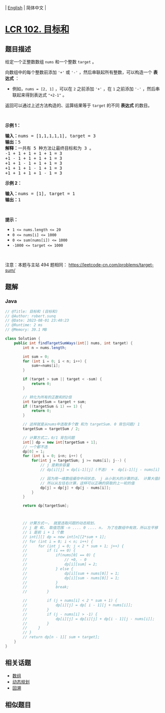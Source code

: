 
| [English](README_EN.md) | 简体中文 |

# [LCR 102. 目标和](https://leetcode.cn//problems/YaVDxD/)

## 题目描述

<p>给定一个正整数数组 <code>nums</code> 和一个整数 <code>target</code> 。</p>

<p>向数组中的每个整数前添加&nbsp;<code>&#39;+&#39;</code> 或 <code>&#39;-&#39;</code> ，然后串联起所有整数，可以构造一个 <strong>表达式</strong> ：</p>

<ul>
	<li>例如，<code>nums = [2, 1]</code> ，可以在 <code>2</code> 之前添加 <code>&#39;+&#39;</code> ，在 <code>1</code> 之前添加 <code>&#39;-&#39;</code> ，然后串联起来得到表达式 <code>&quot;+2-1&quot;</code> 。</li>
</ul>

<p>返回可以通过上述方法构造的、运算结果等于 <code>target</code> 的不同 <strong>表达式</strong> 的数目。</p>

<p>&nbsp;</p>

<p><strong>示例 1：</strong></p>

<pre>
<strong>输入：</strong>nums = [1,1,1,1,1], target = 3
<strong>输出：</strong>5
<strong>解释：</strong>一共有 5 种方法让最终目标和为 3 。
-1 + 1 + 1 + 1 + 1 = 3
+1 - 1 + 1 + 1 + 1 = 3
+1 + 1 - 1 + 1 + 1 = 3
+1 + 1 + 1 - 1 + 1 = 3
+1 + 1 + 1 + 1 - 1 = 3
</pre>

<p><strong>示例 2：</strong></p>

<pre>
<strong>输入：</strong>nums = [1], target = 1
<strong>输出：</strong>1
</pre>

<p>&nbsp;</p>

<p><strong>提示：</strong></p>

<ul>
	<li><code>1 &lt;= nums.length &lt;= 20</code></li>
	<li><code>0 &lt;= nums[i] &lt;= 1000</code></li>
	<li><code>0 &lt;= sum(nums[i]) &lt;= 1000</code></li>
	<li><code>-1000 &lt;= target &lt;= 1000</code></li>
</ul>

<p>&nbsp;</p>

<p><meta charset="UTF-8" />注意：本题与主站 494&nbsp;题相同：&nbsp;<a href="https://leetcode-cn.com/problems/target-sum/">https://leetcode-cn.com/problems/target-sum/</a></p>


## 题解


### Java

```Java
// @Title: 目标和 (目标和)
// @Author: robert.sunq
// @Date: 2023-08-01 23:40:23
// @Runtime: 2 ms
// @Memory: 39.1 MB

class Solution {
    public int findTargetSumWays(int[] nums, int target) {
        int n = nums.length;

        int sum = 0;
        for (int i = 0; i < n; i++) {
            sum+=nums[i];
        }

        if (target > sum || target < -sum) {
            return 0;
        }

        // 转化为所有的正数和的2倍
        int targetSum = target + sum;
        if ((targetSum & 1) == 1) {
            return 0;
        }

        // 这样就是从nums中选取多个数 和为 targetSum. 0 背包问题/ 1
        targetSum = targetSum / 2;

        // 计算方式二，0/1 背包问题
        int[] dp = new int[targetSum + 1];
        // 一个都不选
        dp[0] = 1;
        for (int i = 0; i<n; i++) {
            for(int j = targetSum; j >= nums[i]; j--) {
                // j 是剩余容量
                // dp[i][j] = dp[i-1][j] (不选)  +  dp[i-1][j - nums[i]] (选) 

                // 因为用一维数组缓存中间状态， j 从小到大的计算的话， 计算大值的时候，小值的数据已经是当前轮次了，无法缩减
                // 所以从左往右计算，这样可以正确的获取的上一轮的值
                dp[j] = dp[j] + dp[j - nums[i]];
            }
        }

        return dp[targetSum];



        // 计算方式一， 就是选取问题的动态规划，
        // j 是 和， 取值范围 -n .... 0 .... n， 为了在数组中有效，所以左平移 + sum
        // i 是前 i + 1 个数
        // int[][] dp = new int[n][2*sum + 1];
        // for (int i = 0; i < n; i++) {
        //     for (int j = 0; j < 2 * sum + 1; j++) {
        //         if (i == 0) {
        //             if(nums[0] == 0) {
        //                 // +0, - 0
        //                 dp[i][sum] = 2;
        //             } else {
        //                 dp[i][sum + nums[0]] = 1;
        //                 dp[i][sum - nums[0]] = 1;
        //             }
        //             break;
        //         }

        //         if (j + nums[i] < 2 * sum + 1) {
        //             dp[i][j] = dp[ i - 1][j + nums[i]];
        //         }
        //         if (j - nums[i] > -1) {
        //             dp[i][j] = dp[i][j] + dp[i - 1][j - nums[i]];
        //         }
        //     }
        // }
        // return dp[n - 1][ sum + target];
    }
}
```



## 相关话题

- [数组](https://leetcode.cn//tag/array)
- [动态规划](https://leetcode.cn//tag/dynamic-programming)
- [回溯](https://leetcode.cn//tag/backtracking)

## 相似题目




